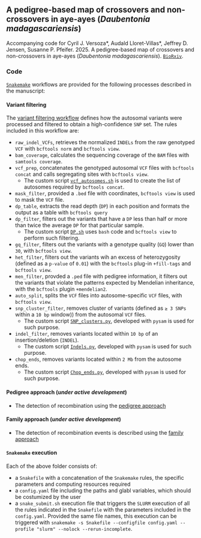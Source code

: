 ## A pedigree-based map of crossovers and non-crossovers in aye-ayes (*Daubentonia madagascariensis*)

Accompanying code for Cyril J. Versoza*, Audald Lloret-Villas*, Jeffrey D. Jensen, Susanne P. Pfeifer. 2025. A pedigree-based map of crossovers and non-crossovers in aye-ayes (*Daubentonia madagascariensis*). [`BioRxiv`](https://www.biorxiv.org/content/10.1101/2024.11.08.622675).

### Code

[`Snakemake`](https://snakemake.readthedocs.io/en/stable/) workflows are provided for the following processes described in the manuscript:

#### Variant filtering

The [variant filtering workflow](Snakepit/Variant_filtering/) defines how the autosomal variants were processed and filtered to obtain a high-confidence `SNP` set. The rules included in this workflow are:

- `raw_indel_VCFs`, retrieves the normalized `INDELs` from the raw genotyped `VCF` with `bcftools norm` and `bcftools view`.
- `bam_coverage`, calculates the sequencing coverage of the `BAM` files with `samtools coverage`.
- `vcf_prep`, concatenates the genotyped autosomal `VCF` files with `bcftools concat` and calls segregating sites with `bcftools view`.
    - The custom script [`vcf_autosomes.sh`](Snakepit/Variant_filtering/scripts/vcf_autosomes.sh) is used to create the list of autosomes required by `bcftools concat`.
- `mask_filter`, provided a `.bed` file with coordinates, `bcftools view` is used to mask the `VCF` file.
- `dp_table`, extracts the read depth (`DP`) in each position and formats the output as a table with `bcftools query`
- `dp_filter`, filters out the variants that have a `DP` less than half or more than twice the average `DP` for that particular sample.
    - The custom script [`DP.sh`](Snakepit/Variant_filtering/scripts/DP.sh) uses `bash` code and `bcftools view` to perform such filtering.
- `gq_filter`, filters out the variants with a genotype quality (`GQ`) lower than `30`, with `bcftools view`.
- `het_filter`, filters out the variants wih an excess of heterozygosity (defined as a `p-value` of `0.01`) with the `bcftools` plug-in `+fill-tags` and `bcftools view`.
- `men_filter`, provded a `.ped` file with pedigree information, it filters out the variants that violate the patterns expected by Mendelian inheritance, with the `bcftools` plugin `+mendelian2`.
- `auto_split`, splits the `VCF` files into autosome-specific `VCF` files, with `bcftools view`.
- `snp_cluster_filter`, removes cluster of variants (defined as `≥ 3 SNPs` within a `10 bp` window)) from the autosomal `VCF` files.
    - The custom script [`SNP_clusters.py`](Snakepit/Variant_filtering/scripts/SNP_clusters.py), developed with `pysam` is used for such purpose.
- `indel_filter`, removes variants located within `10 bp` of an insertion/deletion (`INDEL`).
    - The custom script [`Indels.py`](Snakepit/Variant_filtering/scripts/Indels.py), developed with `pysam` is used for such purpose.
- `chop_ends`, removes variants located within `2 Mb` from the autosome ends.
    - The custom script [`Chop_ends.py`](Snakepit/Variant_filtering/scripts/Chop_ends.py), developed with `pysam` is used for such purpose.

#### Pedigree approach (*under active development*)

- The detection of recombination using the [pedigree approach](Snakepit/Pedigree_approach/)

#### Family approach (*under active development*)

- The detection of recombination events is described using the [family approach](Snakepit/Family_approach/)

#### `Snakemake` execution

Each of the above folder consists of:
- a `Snakefile` with a concatenation of the `Snakemake` rules, the specific parameters and computing resources required
- a `config.yaml` file including the paths and glabl variables, which should be costumized by the user
- a `snake_submit.sh` execution file that triggers the `SLURM` execution of all the rules indicated in the `Snakefile` with the parameters included in the `config.yaml`. Provided the same file names, this execution can be triggered with `snakemake -s Snakefile --configfile config.yaml --profile "slurm" --nolock --rerun-incomplete`.